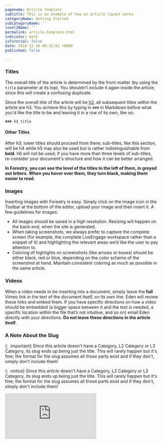 ```yaml
---
pagename: Article Template
subtitle: This is an example of how an article layout works
categoryName: Getting Started
subCategoryName: ''
level3Name: ''
permalink: article-template.html
indicator: both
isTutorial: false
date: 2018-12-30 08:15:01 +0000
published: false

---
```

### Titles

The overall title of the article is determined by the front-matter (by using the `title` parameter at its top). You shouldn't include it again inside the article, since this will create a confusing duplicate.

Since the overall title of the article will be [h2](https://www.quackit.com/html/tags/html_h2_tag.cfm), all subsequent titles within the article are h3. You achieve this by typing in `###` in Markdown before what you'd like the title to be and leaving it in a row of its own, like so:

`### h3 title`

#### Other Titles

After h3, lower titles should proceed from there; sub-titles, like this section, will be h4 while h5 may also be used but is rather indistinguishable from **bold**. h6 will not be used; if you have more than three levels of sub-titles, re-consider your document's structure and how it can be better arranged.

**In Forestry, you can see the level of the titles to the left of them, in greyed out letters.** **When you hover over them, they turn black, making them easier to read.**

### Images

Inserting images with Forestry is easy. Simply click on the image icon in the Toolbar at the bottom of the editor, upload your image and then insert it.  A few guidelines for images:

* All images should be saved in a high resolution. Resizing will happen on the back-end, when the site is generated.
* When taking screenshots, we always prefer to capture the complete screen (for example, the complete LiveEngage workspace rather than a snippet of it) and highlighting the relevant areas we’d like the user to pay attention to.
* Coloring of highlights on screenshots (like arrows or boxes) should be either black, red or blue, depending on the color scheme of the screenshot at hand. Maintain consistent coloring as much as possible in the same article.

### Videos

When a video needs to be inserting into a document, simply leave the **full** Vimeo link in the text of the document itself, on its own line. Eden will review these links and embed them. If you have specific directions on how a video should be embedded (a bigger space between it and the text is needed, a specific location within the file that’s not intuitive, and so on) email Eden directly with your directions. **Do not leave these directions in the article itself**.

### A Note About the Slug

{: .important}
Since this article doesn't have a Category, L2 Category _or_ L3 Category, its slug ends up being just the title. This will rarely happen but it's fine; the format for the slug assumes all those parts exist and if they don't, simply don't include them!

{: .notice}
Since this article doesn't have a Category, L2 Category _or_ L3 Category, its slug ends up being just the title. This will rarely happen but it's fine; the format for the slug assumes all those parts exist and if they don't, simply don't include them!

<iframe src="https://player.vimeo.com/video/241513020" frameborder="0" webkitallowfullscreen mozallowfullscreen allowfullscreen></iframe>